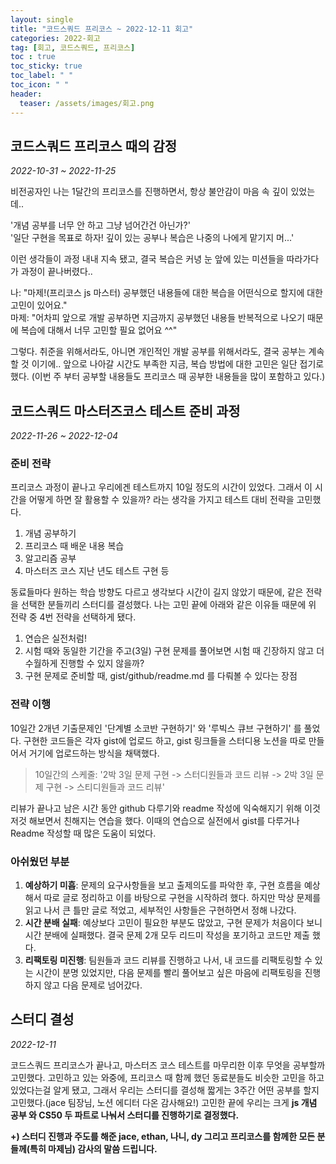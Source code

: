 ```yaml
---
layout: single
title: "코드스쿼드 프리코스 ~ 2022-12-11 회고"
categories: 2022-회고
tag: [회고, 코드스쿼드, 프리코스]
toc : true
toc_sticky: true
toc_label: " "
toc_icon: " " 
header:
  teaser: /assets/images/회고.png
---
```


## **코드스쿼드 프리코스 때의 감정**

*2022-10-31 ~ 2022-11-25*

비전공자인 나는 1달간의 프리코스를 진행하면서, 항상 불안감이 마음 속 깊이 있었는데.. 

'개념 공부를 너무 안 하고 그냥 넘어간건 아닌가?'  
'일단 구현을 목표로 하자! 깊이 있는 공부나 복습은 나중의 나에게 맡기지 머...'

이런 생각들이 과정 내내 지속 됐고, 결국 복습은 커녕 눈 앞에 있는 미션들을 따라가다가 과정이 끝나버렸다..  

나: "마제!(프리코스 js 마스터) 공부했던 내용들에 대한 복습을 어떤식으로 할지에 대한 고민이 있어요."  
마제: "어차피 앞으로 개발 공부하면 지금까지 공부했던 내용들 반복적으로 나오기 때문에 복습에 대해서 너무 고민할 필요 없어요 ^^" 

그렇다. 취준을 위해서라도, 아니면 개인적인 개발 공부를 위해서라도, 결국 공부는 계속 할 것 이기에.. 앞으로 나아갈 시간도 부족한 지금, 복습 방법에 대한 고민은 일단 접기로 했다. (이번 주 부터 공부할 내용들도 프리코스 때 공부한 내용들을 많이 포함하고 있다.)

## **코드스쿼드 마스터즈코스 테스트 준비 과정**

*2022-11-26 ~ 2022-12-04*
### **준비 전략**

프리코스 과정이 끝나고 우리에겐 테스트까지 10일 정도의 시간이 있었다. 그래서 이 시간을 어떻게 하면 잘 활용할 수 있을까? 라는 생각을 가지고 테스트 대비 전략을 고민했다.

1. 개념 공부하기
2. 프리코스 때 배운 내용 복습
3. 알고리즘 공부
4. 마스터즈 코스 지난 년도 테스트 구현 등

동료들마다 원하는 학습 방향도 다르고 생각보다 시간이 길지 않았기 때문에, 같은 전략을 선택한 분들끼리 스터디를 결성했다. 
나는 고민 끝에 아래와 같은 이유들 때문에 위 전략 중 4번 전략을 선택하게 됐다.

1. 연습은 실전처럼!
2. 시험 때와 동일한 기간을 주고(3일) 구현 문제를 풀어보면 시험 때 긴장하지 않고 더 수월하게 진행할 수 있지 않을까?
3. 구현 문제로 준비할 때, gist/github/readme.md 를 다뤄볼 수 있다는 장점 


### **전략 이행**

10일간 2개년 기출문제인 '단계별 소코반 구현하기' 와 '루빅스 큐브 구현하기' 를 풀었다.
구현한 코드들은 각자 gist에 업로드 하고, gist 링크들을 스터디용 노션을 따로 만들어서 거기에 업로드하는 방식을 채택했다. 

> 10일간의 스케줄: '2박 3일 문제 구현 -> 스터디원들과 코드 리뷰 -> 2박 3일 문제 구현 -> 스티디원들과 코드 리뷰' 

리뷰가 끝나고 남은 시간 동안 github 다루기와 readme 작성에 익숙해지기 위해 이것 저것 해보면서 친해지는 연습을 했다. 이때의 연습으로 실전에서 gist를 다루거나 Readme 작성할 때 많은 도움이 되었다.

### **아쉬웠던 부분**

1. <b>예상하기 미흡</b>: 문제의 요구사항들을 보고 출제의도를 파악한 후, 구현 흐름을 예상해서 따로 글로 정리하고 이를 바탕으로 구현을 시작하려 했다. 하지만 막상 문제를 읽고 나서 큰 틀만 글로 적었고, 세부적인 사항들은 구현하면서 정해 나갔다.  
2. <b>시간 분배 실패</b>: 예상보다 고민이 필요한 부분도 많았고, 구현 문제가 처음이다 보니 시간 분배에 실패했다. 결국 문제 2개 모두 리드미 작성을 포기하고 코드만 제출 했다.
3. <b>리팩토링 미진행</b>: 팀원들과 코드 리뷰를 진행하고 나서, 내 코드를 리팩토링할 수 있는 시간이 분명 있었지만, 다음 문제를 빨리 풀어보고 싶은 마음에 리팩토링을 진행하지 않고 다음 문제로 넘어갔다.

## **스터디 결성**

*2022-12-11*

코드스쿼드 프리코스가 끝나고, 마스터즈 코스 테스트를 마무리한 이후 무엇을 공부할까 고민했다. 고민하고 있는 와중에, 프리코스 때 함께 했던 동료분들도 비슷한 고민을 하고 있었다는걸 알게 됐고, 그래서 우리는 스터디를 결성해 짧게는 3주간 어떤 공부를 할지 고민했다.(jace 팀장님, 노션 에디터 다온 감사해요!)
고민한 끝에 우리는 크게 <b>js 개념 공부<b> 와 <b>CS50<b> 두 파트로 나눠서 스터디를 진행하기로 결정했다.



+) 스터디 진행과 주도를 해준 jace, ethan, 나니, dy 그리고 프리코스를 함께한 모든 분들께(특히 마제님) 감사의 말씀 드립니다.